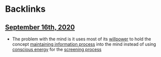 
# Backlinks
## [September 16th, 2020](<September 16th, 2020.md>)
- The problem with the mind is it uses most of its [willpower](<willpower.md>) to hold the concept [maintaining information process](<maintaining information process.md>) into the mind instead of using [conscious energy](<conscious energy.md>) for the [screening process](<screening process.md>)

